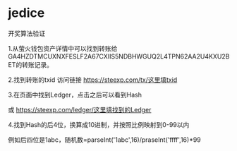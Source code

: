 # jedice


开奖算法验证

1.从萤火钱包资产详情中可以找到转账给GA4HZDTMCUXNXFESLF2A67CXIIS5NDBHWGUQ2L4TPN62AA2U4KXU2BET的转账记录。

2.找到转账的txid 访问链接
https://steexp.com/tx/这里填txid

3.在页面中找到Ledger，点击之后可以看到Hash

或 https://steexp.com/ledger/这里填找到的Ledger

4.找到Hash的后4位，换算成10进制，并按照比例映射到0-99以内

例如后四位是1abc，随机数=parseInt('1abc',16)/praseInt('ffff',16)*99 
